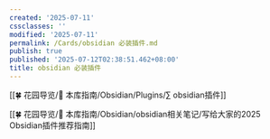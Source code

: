 ```yaml
---
created: '2025-07-11'
cssclasses: ''
modified: '2025-07-11'
permalink: /Cards/obsidian 必装插件.md
publish: true
published: '2025-07-12T02:38:51.462+08:00'
title: obsidian 必装插件
---
```

[[🍀 花园导览/🧰 本库指南/Obsidian/Plugins/∑ obsidian插件]]

[[🍀 花园导览/🧰 本库指南/Obsidian/obsidian相关笔记/写给大家的2025 Obsidian插件推荐指南]]
